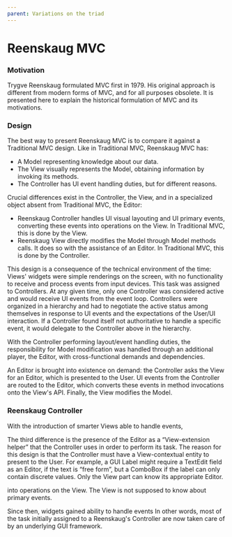 ```yaml
---
parent: Variations on the triad
---
```

# Reenskaug MVC

### Motivation

Trygve Reenskaug formulated MVC first in 1979. His original approach is
different from modern forms of MVC, and for all purposes obsolete. It is
presented here to explain the historical formulation of MVC and its
motivations.


### Design

The best way to present Reenskaug MVC is to compare it against a 
Traditional MVC design. Like in Traditional MVC, Reenskaug MVC has:

- A Model representing knowledge about our data. 
- The View visually represents the Model, obtaining information by invoking 
  its methods. 
- The Controller has UI event handling duties, but for different reasons.

Crucial differences exist in the Controller, the View, and in a specialized 
object absent from Traditional MVC, the Editor:

- Reenskaug Controller handles UI visual layouting and UI primary events,
  converting these events into operations on the View. In Traditional MVC, 
  this is done by the View.
- Reenskaug View directly modifies the Model through Model methods calls.
  It does so with the assistance of an Editor. In Traditional MVC, this 
  is done by the Controller.

This design is a consequence of the technical environment of the time: Views' widgets
were simple renderings on the screen, with no functionality to receive and
process events from input devices. This task was assigned to Controllers.
At any given time, only one Controller was considered active
and would receive UI events from the event loop. Controllers were
organized in a hierarchy and had to negotiate the active status among
themselves in response to UI events and the expectations of the User/UI 
interaction. If a Controller found itself not authoritative to handle
a specific event, it would delegate to the Controller above in the hierarchy.

With the Controller performing layout/event handling duties, the
responsibility for Model modification was handled through an additional
player, the Editor, with cross-functional demands and dependencies.

An Editor is brought into existence on demand: the Controller asks the 
View for an Editor, which is presented to the User. UI events from the 
Controller are routed to the Editor, which converts these events in 
method invocations onto the View's API. Finally, the View modifies 
the Model.

### Reenskaug Controller 

With the introduction of smarter Views able to handle events,

 The third difference is the presence of the Editor as a
“View-extension helper” that the Controller uses in order to perform its task.
The reason for this design is that the Controller must have a View-contextual
entity to present to the User. For example, a GUI Label might require a
TextEdit field as an Editor, if the text is “free form”, but a ComboBox if the
label can only contain discrete values. Only the View part can know its
appropriate Editor.



into operations on the View. The View is not supposed to know about primary
events. 

Since then, widgets gained ability to handle events
In other words, most of the task initially assigned to a Reenskaug's
Controller are now taken care of by an underlying GUI framework. 

